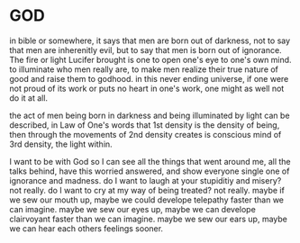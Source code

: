 # GOD

in bible or somewhere, it says that men are born out of darkness, not to say that men are inherenitly evil, but to say that men is born out of ignorance. The fire or light Lucifer brought is one to open one's eye to one's own mind. to illuminate who men really are, to make men realize their true nature of good and raise them to godhood. in this never ending universe, if one were not proud of its work or puts no heart in one's work, one might as well not do it at all. 

the act of men being born in darkness and being illuminated by light can be described, in Law of One's words that 1st density is the density of being, then through the movements of 2nd density creates is conscious mind of 3rd density, the light within.

I want to be with God so I can see all the things that went around me, all the talks behind, have this worried answered, and show everyone single one of ignorance and madness. do I want to laugh at your stupiditiy and misery? not really. do I want to cry at my way of being treated? not really. maybe if we sew our mouth up, maybe we could develope telepathy faster than we can imagine. maybe we sew our eyes up, maybe we can develope clairvoyant faster than we can imagine. maybe we sew our ears up, maybe we can hear each others feelings sooner.